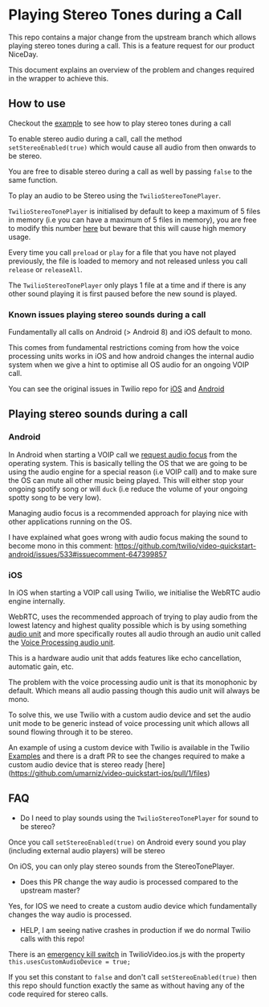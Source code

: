 

# Playing Stereo Tones during a Call

This repo contains a major change from the upstream branch which allows playing stereo tones during a call. This is a feature request for our product NiceDay.

This document explains an overview of the problem and changes required in the wrapper to achieve this.

## How to use

Checkout the [example](https://github.com/senseobservationsystems/react-native-twilio-video-webrtc/tree/niceday/twilio-emdr-ready/Example) to see how to play stereo tones during a call

To enable stereo audio during a call, call the method `setStereoEnabled(true)` which would cause all audio from then onwards to be stereo.

You are free to disable stereo during a call as well by passing `false` to the same function.

To play an audio to be Stereo using the `TwilioStereoTonePlayer`. 

`TwilioStereoTonePlayer` is initialised by default to keep a maximum of 5 files in memory (i.e you can have a maximum of 5 files in memory), you are free to modify this number [here](https://github.com/senseobservationsystems/react-native-twilio-video-webrtc/blob/niceday/twilio-emdr-ready/src/TwilioStereoTonePlayer.js#L16) but beware that this will cause high memory usage.

Every time you call `preload` or `play` for a file that you have not played previously, the file is loaded to memory and not released unless you call `release` or `releaseAll`.

The `TwilioStereoTonePlayer` only plays 1 file at a time and if there is any other sound playing it is first paused before the new sound is played.

### Known issues playing stereo sounds during a call

Fundamentally all calls on Android (> Android 8) and iOS default to mono. 

This comes from fundamental restrictions coming from how the voice processing units works in iOS and how android changes the internal audio system when we give a hint to optimise all OS audio for an ongoing VOIP call.

You can see the original issues in Twilio repo for [iOS](https://github.com/twilio/twilio-video-ios/issues/77) and [Android](https://github.com/twilio/video-quickstart-android/issues/533)

## Playing stereo sounds during a call

### Android

In Android when starting a VOIP call we [request audio focus](https://developer.android.com/guide/topics/media-apps/audio-focus) from the operating system. This is basically telling the OS that we are going to be using the audio engine for a special reason (i.e VOIP call) and to make sure the OS can mute all other music being played. This will either stop your ongoing spotify song or will `duck` (i.e reduce the volume of your ongoing spotty song to be very low).

Managing audio focus is a recommended approach for playing nice with other applications running on the OS.

I have explained what goes wrong with audio focus making the sound to become  mono in this comment: https://github.com/twilio/video-quickstart-android/issues/533#issuecomment-647399857

### iOS

In iOS when starting a VOIP call using Twilio, we initialise the WebRTC audio engine internally.

WebRTC, uses the recommended approach of trying to play audio from the lowest latency and highest quality possible which is by using something [audio unit](https://developer.apple.com/documentation/audiounit) and more specifically routes all audio through an audio unit called the [Voice Processing audio unit](https://developer.apple.com/documentation/avfoundation/audio_playback_recording_and_processing/avaudioengine/using_voice_processing).

This is a hardware audio unit that adds features like echo cancellation, automatic gain, etc.

The problem with the voice processing audio unit is that its monophonic by default. Which means all audio passing though this audio unit will always be mono.

To solve this, we use Twilio with a custom audio device and set the audio unit mode to be generic instead of voice processing unit which allows all sound flowing through it to be stereo. 

An example of using a custom device with Twilio is available in the Twilio [Examples](https://github.com/twilio/video-quickstart-ios/tree/master/AudioDeviceExample) and there is a draft PR to see the changes required to make a custom audio device that is stereo ready [here] (https://github.com/umarniz/video-quickstart-ios/pull/1/files)

## FAQ

- Do I need to play sounds using the `TwilioStereoTonePlayer` for sound to be stereo?

Once you call `setStereoEnabled(true)` on Android every sound you play (including external audio players) will be stereo

On iOS, you can only play stereo sounds from the StereoTonePlayer.

- Does this PR change the way audio is processed compared to the upstream master?

Yes, for IOS we need to create a custom audio device which fundamentally changes the way audio is processed.

- HELP, I am seeing native crashes in production if we do normal Twilio calls with this repo!

There is an [emergency kill switch](https://github.com/senseobservationsystems/react-native-twilio-video-webrtc/blob/niceday/twilio-emdr-ready/src/TwilioVideo.ios.js#L162) in TwilioVideo.ios.js with the property `this.usesCustomAudioDevice = true;` 

If you set this constant to `false`  and don't call `setStereoEnabled(true)` then this repo should function exactly the same as without having any of the code required for stereo calls.
